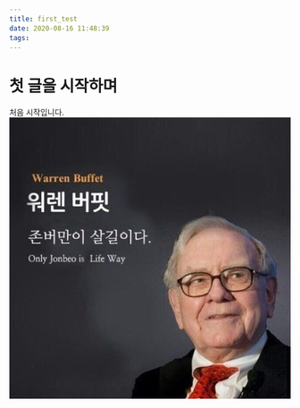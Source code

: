 ```yaml
---
title: first_test
date: 2020-08-16 11:48:39
tags:
---
```


# 첫 글을 시작하며

처음 시작입니다.
![존버워렌버핏](../img/jonber.jpeg)
